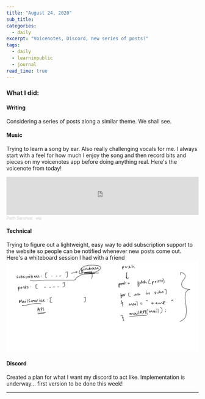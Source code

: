 ```yaml
---
title: "August 24, 2020"
sub_title: 
categories:
  - daily
excerpt: "Voicenotes, Discord, new series of posts?"
tags:
  - daily
  - learninpublic
  - journal
read_time: true
---
```


### What I did:

#### Writing
Considering a series of posts along a similar theme. We shall see.

#### Music
Trying to learn a song by ear. Also really challenging vocals for me. I always start with a feel for how much I enjoy the song and then record bits and pieces on my voicenotes app before doing anything real. Here's the voicenote from today!
<iframe width="100%" height="100" scrolling="no" frameborder="no" allow="autoplay" src="https://w.soundcloud.com/player/?url=https%3A//api.soundcloud.com/tracks/881456044&color=%2300aabb&auto_play=false&hide_related=false&show_comments=true&show_user=true&show_reposts=false&show_teaser=true&visual=true"></iframe><div style="font-size: 10px; color: #cccccc;line-break: anywhere;word-break: normal;overflow: hidden;white-space: nowrap;text-overflow: ellipsis; font-family: Interstate,Lucida Grande,Lucida Sans Unicode,Lucida Sans,Garuda,Verdana,Tahoma,sans-serif;font-weight: 100;"><a href="https://soundcloud.com/parth-saraswat" title="Parth Saraswat" target="_blank" style="color: #cccccc; text-decoration: none;">Parth Saraswat</a> · <a href="https://soundcloud.com/parth-saraswat/but-wip1" title="wip" target="_blank" style="color: #cccccc; text-decoration: none;">wip</a></div>

#### Technical
Trying to figure out a lightweight, easy way to add subscription support to the website so people can be notified whenever new posts come out. Here's a whiteboard session I had with a friend
![subs](/assets/images/sub.png)

#### Discord
Created a plan for what I want my discord to act like. Implementation is underway... first version to be done this week!

---
